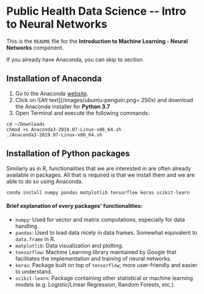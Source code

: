 # Public Health Data Science -- Intro to Neural Networks

This is the ```README``` file for the **Introduction to Machine Learning - Neural Networks** component.

If you already have Anaconda, you can skip to section 

## Installation of Anaconda

1. Go to the Anaconda [website](https://www.anaconda.com/distribution/).
2. Click on ![Alt text](/images/ubuntu-penguin.png= 250x) and download the Anaconda installer for **Python 3.7**
3. Open Terminal and execute the following commands:
```
cd ~/Downloads
chmod +x Anaconda3-2019.07-Linux-x86_64.sh
./Anaconda3-2019.07-Linux-x86_64.sh
```

## Installation of Python packages

Similarly as in R, functionalities that we are interested in are often already available in packages. All that is required is that we install them and we are able to do so using Anaconda. 

```
conda install numpy pandas matplotlib tensorflow keras scikit-learn
```

#### Brief explanation of every packages' functionalities:
- ```numpy```: Used for vector and matrix computations, especially for data handling.
- ```pandas```: Used to load data nicely in data frames. Somewhat equivalent to ```data.frame``` in R.
- ```matplotlib```: Data visualization and plotting.
- ```tensorflow```: Machine Learning library maintained by Google that facilitates the implementation and training of neural networks.
- ```keras```: Package built on top of ```tensorflow```; more user-friendly and easier to understand.
- ```scikit-learn```: Package containing other statistical or machine learning models (e.g. Logistic/Linear Regression, Random Forests, etc.).
